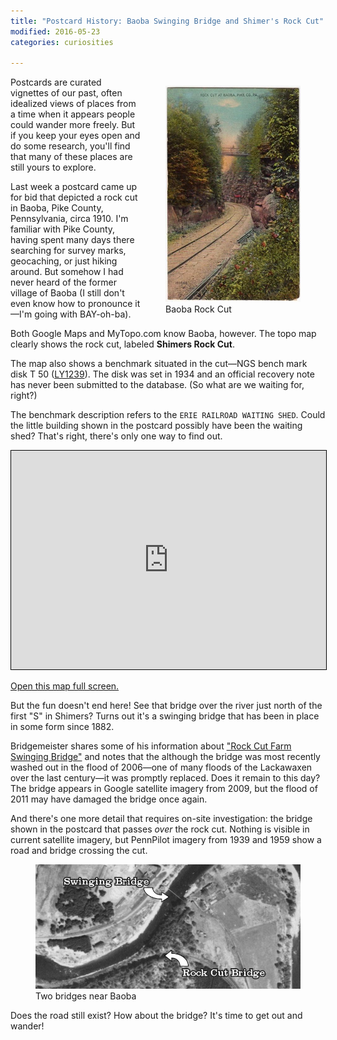 ```yaml
---
title: "Postcard History: Baoba Swinging Bridge and Shimer's Rock Cut"
modified: 2016-05-23
categories: curiosities

---
```


<figure style="display: inline-block; float: right;">
  <a href="/images/curiosities/baoba-rock-cut.jpg" title="Baoba Rock Cut"><img src="/images/curiosities/baoba-rock-cut-thumb.jpg" title="Baoba Rock Cut"></a>
  <figcaption>Baoba Rock Cut</figcaption>
</figure>

Postcards are curated vignettes of our past, often idealized views of places from a time when it appears people could wander more freely. But if you keep your eyes open and do some research, you'll find that many of these places are still yours to explore.

Last week a postcard came up for bid that depicted a rock cut in Baoba, Pike County, Pennsylvania, circa 1910. I'm familiar with Pike County, having spent many days there searching for survey marks, geocaching, or just hiking around. But somehow I had never heard of the former village of Baoba (I still don't even know how to pronounce it—I'm going with BAY-oh-ba).

Both Google Maps and MyTopo.com know Baoba, however. The topo map clearly shows the rock cut, labeled **Shimers Rock Cut**.

The map also shows a benchmark situated in the cut—NGS bench mark disk T 50 (<a href="http://www.ngs.noaa.gov/cgi-bin/ds_mark.prl?PidBox=LY1239" title="T 50">LY1239</a>). The disk was set in 1934 and an official recovery note has never been submitted to the database. (So what are we waiting for, right?)

The benchmark description refers to the ``ERIE RAILROAD WAITING SHED``. Could the little building shown in the postcard possibly have been the waiting shed? That's right, there's only one way to find out.

<iframe style="border: 1px solid black;" width="100%" height="350" frameborder="0" scrolling="no" marginheight="0" marginwidth="0" src="https://www.mappingsupport.com/p/gmap4.php?ll=41.479806,-75.094029&z=15&t=t4"></iframe>

[Open this map full screen.](https://www.mappingsupport.com/p/gmap4.php?ll=41.479806,-75.094029&z=15&t=t4)

But the fun doesn't end here! See that bridge over the river just north of the first "S" in Shimers? Turns out it's a swinging bridge that has been in place in some form since 1882.

Bridgemeister shares some of his information about ["Rock Cut Farm Swinging Bridge"](http://www.bridgemeister.com/pic.php?pid=1601) and notes that the although the bridge was most recently washed out in the flood of 2006—one of many floods of the Lackawaxen over the last century—it was promptly replaced. Does it remain to this day? The bridge appears in Google satellite imagery from 2009, but the flood of 2011 may have damaged the bridge once again.

And there's one more detail that requires on-site investigation: the bridge shown in the postcard that passes *over* the rock cut. Nothing is visible in current satellite imagery, but PennPilot imagery from 1939 and 1959 show a road and bridge crossing the cut.

<figure>
  <a href="/images/curiosities/penn-pilot-bridges-2.jpg" title="Two bridges near Baoba"><img src="/images/curiosities/penn-pilot-bridges-2.jpg" title="Two bridges near Baoba"></a>
  <figcaption>Two bridges near Baoba</figcaption>
</figure>

Does the road still exist? How about the bridge? It's time to get out and wander!
